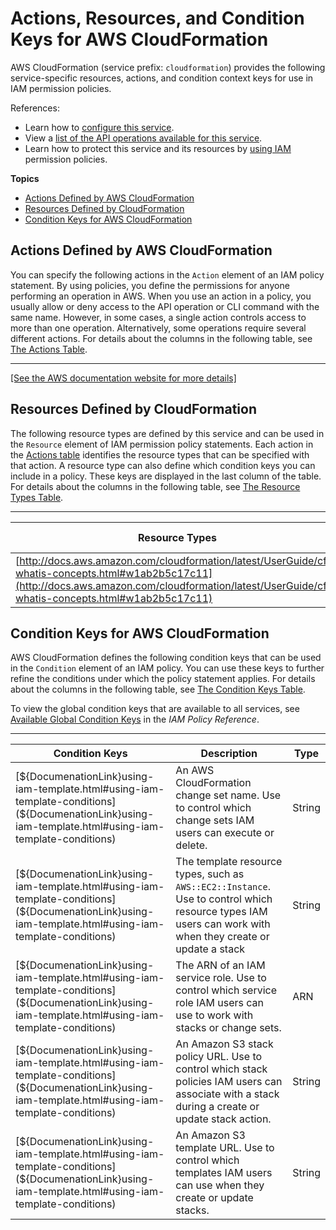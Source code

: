 # Actions, Resources, and Condition Keys for AWS CloudFormation<a name="list_awscloudformation"></a>

AWS CloudFormation \(service prefix: `cloudformation`\) provides the following service\-specific resources, actions, and condition context keys for use in IAM permission policies\.

References:
+ Learn how to [configure this service](http://docs.aws.amazon.com/cloudformation/latest/UserGuide/)\.
+ View a [list of the API operations available for this service](http://docs.aws.amazon.com/AWSCloudFormation/latest/APIReference/)\.
+ Learn how to protect this service and its resources by [using IAM](http://docs.aws.amazon.com/cloudformation/latest/UserGuide/using-iam-template.html) permission policies\.

**Topics**
+ [Actions Defined by AWS CloudFormation](#awscloudformation-actions-as-permissions)
+ [Resources Defined by CloudFormation](#awscloudformation-resources-for-iam-policies)
+ [Condition Keys for AWS CloudFormation](#awscloudformation-policy-keys)

## Actions Defined by AWS CloudFormation<a name="awscloudformation-actions-as-permissions"></a>

You can specify the following actions in the `Action` element of an IAM policy statement\. By using policies, you define the permissions for anyone performing an operation in AWS\. When you use an action in a policy, you usually allow or deny access to the API operation or CLI command with the same name\. However, in some cases, a single action controls access to more than one operation\. Alternatively, some operations require several different actions\. For details about the columns in the following table, see [The Actions Table](reference_policies_actions-resources-contextkeys.md#actions_table)\.


****  
[\[See the AWS documentation website for more details\]](http://docs.aws.amazon.com/IAM/latest/UserGuide/list_awscloudformation.html)

## Resources Defined by CloudFormation<a name="awscloudformation-resources-for-iam-policies"></a>

The following resource types are defined by this service and can be used in the `Resource` element of IAM permission policy statements\. Each action in the [Actions table](#awscloudformation-actions-as-permissions) identifies the resource types that can be specified with that action\. A resource type can also define which condition keys you can include in a policy\. These keys are displayed in the last column of the table\. For details about the columns in the following table, see [The Resource Types Table](reference_policies_actions-resources-contextkeys.md#resources_table)\.


****  

| Resource Types | ARN | Condition Keys | 
| --- | --- | --- | 
| [http://docs.aws.amazon.com/cloudformation/latest/UserGuide/cfn-whatis-concepts.html#w1ab2b5c17c11](http://docs.aws.amazon.com/cloudformation/latest/UserGuide/cfn-whatis-concepts.html#w1ab2b5c17c11) | arn:$\{Partition\}:cloudformation:$\{Region\}:$\{Account\}:stack/$\{StackName\}/$\{Id\} |  | 

## Condition Keys for AWS CloudFormation<a name="awscloudformation-policy-keys"></a>

AWS CloudFormation defines the following condition keys that can be used in the `Condition` element of an IAM policy\. You can use these keys to further refine the conditions under which the policy statement applies\. For details about the columns in the following table, see [The Condition Keys Table](reference_policies_actions-resources-contextkeys.md#context_keys_table)\.

To view the global condition keys that are available to all services, see [Available Global Condition Keys](http://docs.aws.amazon.com/IAM/latest/UserGuide/reference_policies_condition-keys.html#AvailableKeys) in the *IAM Policy Reference*\.


****  

| Condition Keys | Description | Type | 
| --- | --- | --- | 
| [${DocumenationLink}using-iam-template.html#using-iam-template-conditions](${DocumenationLink}using-iam-template.html#using-iam-template-conditions) | An AWS CloudFormation change set name\. Use to control which change sets IAM users can execute or delete\. | String | 
| [${DocumenationLink}using-iam-template.html#using-iam-template-conditions](${DocumenationLink}using-iam-template.html#using-iam-template-conditions) | The template resource types, such as <code>AWS::EC2::Instance</code>\. Use to control which resource types IAM users can work with when they create or update a stack | String | 
| [${DocumenationLink}using-iam-template.html#using-iam-template-conditions](${DocumenationLink}using-iam-template.html#using-iam-template-conditions) | The ARN of an IAM service role\. Use to control which service role IAM users can use to work with stacks or change sets\. | ARN | 
| [${DocumenationLink}using-iam-template.html#using-iam-template-conditions](${DocumenationLink}using-iam-template.html#using-iam-template-conditions) | An Amazon S3 stack policy URL\. Use to control which stack policies IAM users can associate with a stack during a create or update stack action\. | String | 
| [${DocumenationLink}using-iam-template.html#using-iam-template-conditions](${DocumenationLink}using-iam-template.html#using-iam-template-conditions) | An Amazon S3 template URL\. Use to control which templates IAM users can use when they create or update stacks\. | String | 